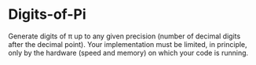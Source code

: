 # Digits-of-Pi
Generate digits of π up to any given precision (number of decimal digits after the decimal point). Your implementation must be limited, in principle, only by the hardware (speed and memory) on which your code is running.
